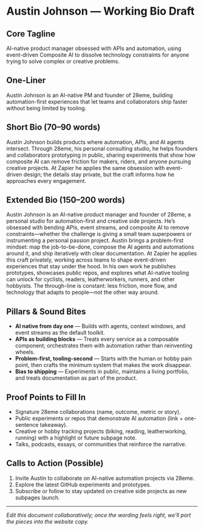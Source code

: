 # Austin Johnson — Working Bio Draft

## Core Tagline
AI-native product manager obsessed with APIs and automation, using event-driven Composite AI to dissolve technology constraints for anyone trying to solve complex or creative problems.

## One-Liner
Austin Johnson is an AI-native PM and founder of 28eme, building automation-first experiences that let teams and collaborators ship faster without being limited by tooling.

## Short Bio (70–90 words)
Austin Johnson builds products where automation, APIs, and AI agents intersect. Through 28eme, his personal consulting studio, he helps founders and collaborators prototyping in public, sharing experiments that show how composite AI can remove friction for makers, riders, and anyone pursuing creative projects. At Zapier he applies the same obsession with event-driven design; the details stay private, but the craft informs how he approaches every engagement.

## Extended Bio (150–200 words)
Austin Johnson is an AI-native product manager and founder of 28eme, a personal studio for automation-first and creative side projects. He’s obsessed with bending APIs, event streams, and composite AI to remove constraints—whether the challenge is giving a small team superpowers or instrumenting a personal passion project. Austin brings a problem-first mindset: map the job-to-be-done, compose the AI agents and automations around it, and ship iteratively with clear documentation. At Zapier he applies this craft privately, working across teams to shape event-driven experiences that stay under the hood. In his own work he publishes prototypes, showcases public repos, and explores what AI-native tooling can unlock for cyclists, readers, leatherworkers, runners, and other hobbyists. The through-line is constant: less friction, more flow, and technology that adapts to people—not the other way around.

## Pillars & Sound Bites
- **AI native from day one** — Builds with agents, context windows, and event streams as the default toolkit.
- **APIs as building blocks** — Treats every service as a composable component; orchestrates them with automation rather than reinventing wheels.
- **Problem-first, tooling-second** — Starts with the human or hobby pain point, then crafts the minimum system that makes the work disappear.
- **Bias to shipping** — Experiments in public, maintains a living portfolio, and treats documentation as part of the product.

## Proof Points to Fill In
- Signature 28eme collaborations (name, outcome, metric or story).
- Public experiments or repos that demonstrate AI automation (link + one-sentence takeaway).
- Creative or hobby tracking projects (biking, reading, leatherworking, running) with a highlight or future subpage note.
- Talks, podcasts, essays, or communities that reinforce the narrative.

## Calls to Action (Possible)
1. Invite Austin to collaborate on AI-native automation projects via 28eme.
2. Explore the latest GitHub experiments and prototypes.
3. Subscribe or follow to stay updated on creative side projects as new subpages launch.

---
_Edit this document collaboratively; once the wording feels right, we’ll port the pieces into the website copy._
